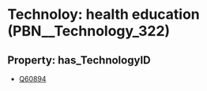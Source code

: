 # Technoloy: __health education__ (PBN__Technology_322)

## Property: has_TechnologyID

* [Q60894](Q60894)

